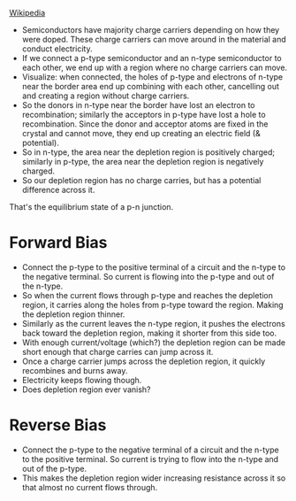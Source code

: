 [Wikipedia](https://en.wikipedia.org/wiki/P%E2%80%93n_junction)

- Semiconductors have majority charge carriers depending on how they were doped. These charge carriers can move around in the material and conduct electricity.
- If we connect a p-type semiconductor and an n-type semiconductor to each other, we end up with a region where no charge carriers can move.
- Visualize: when connected, the holes of p-type and electrons of n-type near the border area end up combining with each other, cancelling out and creating a region without charge carriers.
- So the donors in n-type near the border have lost an electron to recombination; similarly the acceptors in p-type have lost a hole to recombination. Since the donor and acceptor atoms are fixed in the crystal and cannot move, they end up creating an electric field (& potential).
- So in n-type, the area near the depletion region is positively charged; similarly in p-type, the area near the depletion region is negatively charged.
- So our depletion region has no charge carries, but has a potential difference across it.

That's the equilibrium state of a p-n junction.

# Forward Bias
- Connect the p-type to the positive terminal of a circuit and the n-type to the negative terminal. So current is flowing into the p-type and out of the n-type.
- So when the current flows through p-type and reaches the depletion region, it carries along the holes from p-type toward the region. Making the depletion region thinner.
- Similarly as the current leaves the n-type region, it pushes the electrons back toward the depletion region, making it shorter from this side too.
- With enough current/voltage (which?) the depletion region can be made short enough that charge carries can jump across it.
- Once a charge carrier jumps across the depletion region, it quickly recombines and burns away.
- Electricity keeps flowing though.
- Does depletion region ever vanish?
# Reverse Bias
- Connect the p-type to the negative terminal of a circuit and the n-type to the positive terminal. So current is trying to flow into the n-type and out of the p-type.
- This makes the depletion region wider increasing resistance across it so that almost no current flows through.
